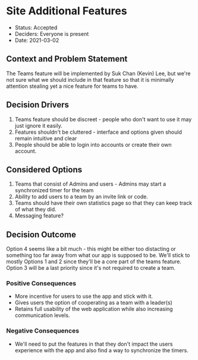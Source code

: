 # Site Additional Features

* Status: Accepted
* Deciders: Everyone is present
* Date: 2021-03-02

## Context and Problem Statement

The Teams feature will be implemented by Suk Chan (Kevin) Lee, but we're not sure what we should include in that feature so that it is minimally attention stealing
yet a nice feature for teams to have.

## Decision Drivers
1. Teams feature should be discreet - people who don't want to use it may just ignore it easily.
2. Features shouldn't be cluttered - interface and options given should remain intuitive and clear
3. People should be able to login into accounts or create their own account.

## Considered Options

1. Teams that consist of Admins and users - Admins may start a synchronized timer for the team
2. Ability to add users to a team by an invite link or code.
3. Teams should have their own statistics page so that they can keep track of what they did.
4. Messaging feature?

## Decision Outcome

Option 4 seems like a bit much - this might be either too distacting or something too far away from what our app is supposed to be.
We'll stick to mostly Options 1 and 2 since they'll be a core part of the teams feature. Option 3 will be a last priority since it's
not required to create a team.

### Positive Consequences

- More incentive for users to use the app and stick with it.
- Gives users the option of cooperating as a team with a leader(s)
- Retains full usability of the web application while also increasing communication levels.

### Negative Consequences

- We'll need to put the features in that they don't impact the users experience with the app and also find a way to synchronize the timers.